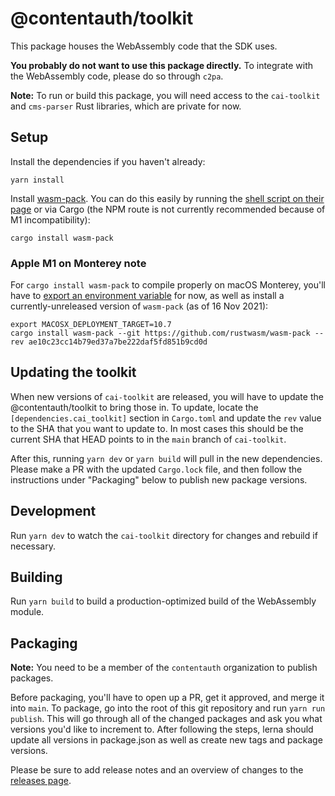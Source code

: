 # @contentauth/toolkit

This package houses the WebAssembly code that the SDK uses.

**You probably do not want to use this package directly.** To integrate with the WebAssembly code, please do so through `c2pa`.

**Note:** To run or build this package, you will need access to the `cai-toolkit` and `cms-parser` Rust libraries, which are private for now.

## Setup

Install the dependencies if you haven't already:

```
yarn install
```

Install [wasm-pack](https://github.com/rustwasm/wasm-pack). You can do this easily by running the [shell script on their page](https://rustwasm.github.io/wasm-pack/installer/) or via Cargo (the NPM route is not currently recommended because of M1 incompatibility):

```
cargo install wasm-pack
```

### Apple M1 on Monterey note

For `cargo install wasm-pack` to compile properly on macOS Monterey, you'll have to [export an environment variable](https://github.com/rust-lang/rust/issues/90342) for now, as well as install a currently-unreleased version of `wasm-pack` (as of 16 Nov 2021):

```shell
export MACOSX_DEPLOYMENT_TARGET=10.7
cargo install wasm-pack --git https://github.com/rustwasm/wasm-pack --rev ae10c23cc14b79ed37a7be222daf5fd851b9cd0d
```

## Updating the toolkit

When new versions of `cai-toolkit` are released, you will have to update the @contentauth/toolkit to bring those in. To update, locate the `[dependencies.cai_toolkit]` section in `Cargo.toml` and update the `rev` value to the SHA that you want to update to. In most cases this should be the current SHA that HEAD points to in the `main` branch of `cai-toolkit`.

After this, running `yarn dev` or `yarn build` will pull in the new dependencies. Please make a PR with the updated `Cargo.lock` file, and then follow the instructions under "Packaging" below to publish new package versions.

## Development

Run `yarn dev` to watch the `cai-toolkit` directory for changes and rebuild if necessary.

## Building

Run `yarn build` to build a production-optimized build of the WebAssembly module.

## Packaging

**Note:** You need to be a member of the `contentauth` organization to publish packages.

Before packaging, you'll have to open up a PR, get it approved, and merge it into `main`. To package, go into the root of this git repository and run `yarn run publish`. This will go through all of the changed packages and ask you what versions you'd like to increment to. After following the steps, lerna should update all versions in package.json as well as create new tags and package versions.

Please be sure to add release notes and an overview of changes to the [releases page](https://github.com/contentauth/c2pa-js-legacy/releases).
